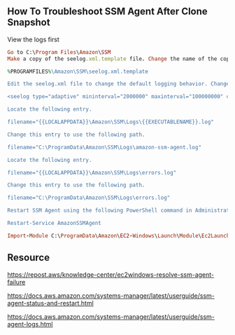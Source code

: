 ## How To Troubleshoot SSM Agent After Clone Snapshot
View the logs first
```ruby
Go to C:\Program Files\Amazon\SSM
Make a copy of the seelog.xml.template file. Change the name of the copy to seelog.xml. The file is located in the following directory.

%PROGRAMFILES%\Amazon\SSM\seelog.xml.template

Edit the seelog.xml file to change the default logging behavior. Change the value of minlevel from info to debug, as shown in the following example.

<seelog type="adaptive" mininterval="2000000" maxinterval="100000000" critmsgcount="500" minlevel="debug">

Locate the following entry.

filename="{{LOCALAPPDATA}}\Amazon\SSM\Logs\{{EXECUTABLENAME}}.log"

Change this entry to use the following path.

filename="C:\ProgramData\Amazon\SSM\Logs\amazon-ssm-agent.log"

Locate the following entry.

filename="{{LOCALAPPDATA}}\Amazon\SSM\Logs\errors.log"

Change this entry to use the following path.

filename="C:\ProgramData\Amazon\SSM\Logs\errors.log"

Restart SSM Agent using the following PowerShell command in Administrator mode.

Restart-Service AmazonSSMAgent
```
```ruby
Import-Module C:\ProgramData\Amazon\EC2-Windows\Launch\Module\Ec2Launch.psm1; Add-Routes
```

## Resource
https://repost.aws/knowledge-center/ec2windows-resolve-ssm-agent-failure

https://docs.aws.amazon.com/systems-manager/latest/userguide/ssm-agent-status-and-restart.html

https://docs.aws.amazon.com/systems-manager/latest/userguide/ssm-agent-logs.html
